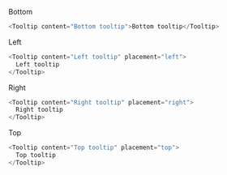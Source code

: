 Bottom

```js
<Tooltip content="Bottom tooltip">Bottom tooltip</Tooltip>
```

Left

```js
<Tooltip content="Left tooltip" placement="left">
  Left tooltip
</Tooltip>
```

Right

```js
<Tooltip content="Right tooltip" placement="right">
  Right tooltip
</Tooltip>
```

Top

```js
<Tooltip content="Top tooltip" placement="top">
  Top tooltip
</Tooltip>
```
